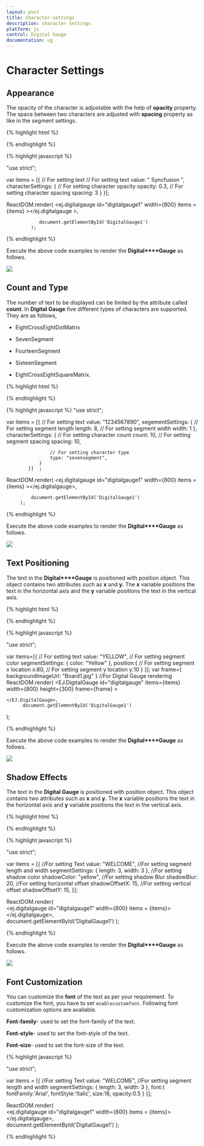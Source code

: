 ```yaml
---
layout: post
title: Character-Settings
description: character settings
platform: js
control: Digital Gauge
documentation: ug
---
```


# Character Settings

## Appearance

The opacity of the character is adjustable with the help of **opacity** property. The space between two characters are adjusted with **spacing** property as like in the segment settings.

{% highlight html %}

<div id="DigitalGauge1"></div>

{% endhighlight %}

{% highlight javascript %}

"use strict";

 var items = [{
  // For setting text
               // For setting text
                value: " Syncfusion ",
                characterSettings: {
                    // For setting character opacity
                    opacity: 0.3,
                    // For setting character spacing
                    spacing: 3
                }
            }];       
        
 ReactDOM.render(
                <ej.digitalgauge id="digitalgauge1" width={800} items = {items} ></ej.digitalgauge >,
                    
                document.getElementById('DigitalGauge1')
             );

{% endhighlight %}


Execute the above code examples to render the **Digital****Gauge** as follows.

![](/js/DigitalGauge/Character-Settings_images/Character-Settings_img1.png)

## Count and Type

The number of text to be displayed can be limited by the attribute called **count**. In **Digital Gauge** five different types of characters are supported. They are as follows, 

  * EightCrossEightDotMatrix

  * SevenSegment

  * FourteenSegment

  * SixteenSegment 

  * EightCrossEightSquareMatrix.

{% highlight html %}

<div id="DigitalGauge1"></div>

{% endhighlight %}

{% highlight javascript %}
"use strict";

 var items = [{
 // For setting text
                value: "1234567890",
                segementSettings: {
                    // For setting segment length
                    length: 8,
                    // For setting segment width
                    width: 1
                },
                characterSettings: {
                    // For setting character count
                    count: 10,
                    // For setting segment spacing
                    spacing: 10,

                    // For setting character type
                    type: "sevensegment",
                }
            }]  ;       
            
ReactDOM.render(
            <ej.digitalgauge id="digitalgauge1" width={800} items = {items} ></ej.digitalgauge>,
                    
             document.getElementById('DigitalGauge1')
         );


{% endhighlight %}


Execute the above code examples to render the **Digital****Gauge** as follows.

![](/js/DigitalGauge/Character-Settings_images/Character-Settings_img2.png)

## Text Positioning

The text in the **Digital****Gauge** is positioned with position object. This object contains two attributes such as **x** and **y.** The **x** variable positions the text in the horizontal axis and the **y** variable positions the text in the vertical axis.

{% highlight html %}

<div id="DigitalGauge1"></div>

{% endhighlight %}

{% highlight javascript %}

"use strict";

var items=[{
    // For setting text
    value: "YELLOW",
    // For setting segment color
    segmentSettings: { color: "Yellow" },
    position:{
        // For setting segment x location
        x:80,
        // For setting segment y location
        y:10
    }
}];
var frame={
	backgroundImageUrl: "Board1.jpg"
}
//For Digital Gauge rendering
ReactDOM.render(
    <EJ.DigitalGauge id="digitalgauge"
	items={items} width={800} height={300} frame={frame}
    >
                    
    </EJ.DigitalGauge>,
		  document.getElementById('DigitalGauge1')
);

{% endhighlight %}

Execute the above code examples to render the **Digital****Gauge** as follows.


![](/js/DigitalGauge/Character-Settings_images/Character-Settings_img3.png)

## Shadow Effects

The text in the **Digital Gauge** is positioned with position object. This object contains two attributes such as **x** and **y.** The **x** variable positions the text in the horizontal axis and **y** variable positions the text in the vertical axis.

{% highlight html %}

<div id="DigitalGauge1"></div>

{% endhighlight %}

{% highlight javascript %}

"use strict";

 var items = [{
//For setting Text
                value: "WELCOME",
                //For setting segment length and width
                segmentSettings: {
                    length: 3,
                    width: 3
                },
                //For setting shadow color
                shadowColor: "yellow",
                //For setting shadow Blur
                shadowBlur: 20,
                //For setting horizontal offset
                shadowOffsetX: 15,
                //For setting vertical offset
                shadowOffsetY: 15,
            }];   
        
ReactDOM.render(                    
        <ej.digitalgauge id="digitalgauge1" width={800} items = {items}></ej.digitalgauge>,                    
        document.getElementById('DigitalGauge1')
    );
                      


{% endhighlight %}

Execute the above code examples to render the **Digital****Gauge** as follows.

![](/js/DigitalGauge/Character-Settings_images/Character-Settings_img4.png)


## Font Customization

You can customize the **font** of the text as per your requirement. To customize the font, you have to set `enablecustomfont`. Following font customization options are available.

**Font-family**- used to set the font-family of the text.

**Font-style**- used to set the font-style of the text.

**Font-size**- used to set the font-size of the text.

{% highlight javascript %}

"use strict";

 var items = [{
//For setting Text
                value: "WELCOME",
                //For setting segment length and width
                segmentSettings: {
                    length: 3,
                    width: 3
                },
                font:{
                    fontFamily:'Arial',
                    fontStyle:'Italic',
                    size:18,
                    opacity:0.5
                }
            }]; 

ReactDOM.render(                    
        <ej.digitalgauge id="digitalgauge1" width={800} items = {items}></ej.digitalgauge>,                    
        document.getElementById('DigitalGauge1')
    );


{% endhighlight %}


